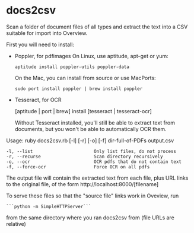 docs2csv
========

Scan a folder of document files of all types and extract the text into a CSV suitable for import into Overview.

First you will need to install:
  - Poppler, for pdfimages 
    On Linux, use aptitude, apt-get or yum:

    ```aptitude install poppler-utils poppler-data```

    On the Mac, you can install from source or use MacPorts:

    ```sudo port install poppler | brew install poppler```

  - Tesseract, for OCR

    [aptitude | port | brew] install [tesseract | tesseract-ocr] 

    Without Tesseract installed, you'll still be able to extract text from documents, but you won't be able to automatically OCR them.

Usage: 
    ruby docs2csv.rb [-l] [-r] [-o] [-f] dir-full-of-PDFs output.csv

    -l, --list                       Only list files, do not process
    -r, --recurse                    Scan directory recursively
    -o, --ocr                        OCR pdfs that do not contain text
    -f, --force-ocr                  Force OCR on all pdfs

The output file will contain the extracted text from each file, plus URL links to the original file, of the form http://localhost:8000/[filename]

To serve these files so that the "source file" links work in Oveview, run

    ```python -m SimpleHTTPServer```

from the same directory where you ran docs2csv from (file URLs are relative)


